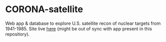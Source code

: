 # CORONA-satellite
   
Web app & database to explore U.S. satellite recon of nuclear targets from 1941-1985. Site live [here](https://tobyweed.shinyapps.io/CORONA/) (might be out of sync with app present in this repository).
